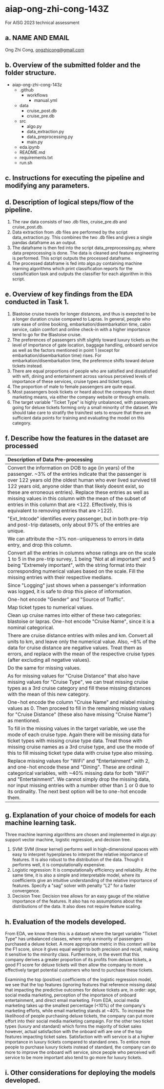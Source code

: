 # aiap-ong-zhi-cong-143Z
For AISG 2023 technical assessment

## a. NAME AND EMAIL

Ong Zhi Cong, ongzhicong@gmail.com

## b. Overview of the submitted folder and the folder structure.

- aiap-ong-zhi-cong-143z
    - .github
        - workflows
            - manual.yml
    - data
        - cruise_post.db
        - cruise_pre.db
    - src
        - algo.py
        - data_extraction.py
        - data_preprocessing.py
        - main.py
    - eda.ipynb
    - README.md
    - requirements.txt
    - run.sh


## c. Instructions for executing the pipeline and modifying any parameters.

## d. Description of logical steps/flow of the pipeline.

1. The raw data consists of two .db files, cruise_pre.db and cruise_post.db.
2. Data extraction from .db files are performed by the script data_extraction.py. This combines the two .db files and gives a single pandas dataframe as an output.
3. The dataframe is then fed into the script data_preprocessing.py, where data preprocessing is done. The data is cleaned and feature engineering is performed. This script outputs the processed dataframe.
4. The processed dataframe is fed into algo.py containing machine learning algorithms which print classification reports for the classification task and outputs the classifier for each algorithm in this script.

## e. Overview of key findings from the EDA conducted in Task 1.

1. Blastoise cruise travels for longer distances, and thus is exepcted to be a longer duration cruise compared to Lapras. In general, people who rate ease of online booking, embarkation/disembarkation time, cabin service, cabin comfort and online check-in with a higher importance tend to go for the Blastoise cruise.
2. The preferences of passengers shift slightly toward luxury tickets as the level of importance of gate location, baggage handling, onboard service as well as the factors mentioned in point 1 (except for embarkation/disembarkation time) rises. For embarkation/disembarkation time, the preference shifts toward deluxe tickets instead.
3. There are equal proportions of people who are satisfied and dissatisfied with wifi, dining and entertainment across various perceived levels of importance of these services, cruise types and ticket types.
4. The proportion of male to female passengers are quite equal.
5. Most passengers book tickets or heard about the company from direct marketing means, via either the company website or through emails.
6. The target variable "Ticket Type" is highly unbalanced, with passengers going for deluxe tickets forming only a small minority of the dataset. We should take care to stratify the train/test sets to ensure that there are sufficient data points for training and evaluating the model on this category.

## f. Describe how the features in the dataset are processed

| Description of Data Pre-processing |
|:--------|
|Convert the information on DOB to age (in years) of the passenger. ~3% of the entries indicate that the passenger is over 122 years old (the oldest human who ever lived survived till 122 years old, anyone older than that likely doesnt exist, so these are erroneous entries). Replace these entries as well as missing values in this column with the mean of the subset of entries in this column that are <122. Effectively, this is equivalent to removing entries that are >122).|
|"Ext_Intcode" identifies every passenger, but in both pre-trip and post-trip datasets, only about 97% of the entries are unique.
We can attribute the ~3% non-uniqueness to errors in data entry, and drop this column.|
|Convert all the entries in columns whose ratings are on the scale 1 to 5 in the pre-trip survey, 1 being "Not at all important" and 5 being "Extremely important", with the string format into their corresponding numerical values based on the scale. Fill the missing entries with their respective medians.|
|Since "Logging" just shows when a passenger's information was logged, it is safe to drop this piece of information.|
|One-hot encode "Gender" and "Source of Traffic".|
|Map ticket types to numerical values.|
|Clean up cruise names into either of these two categories: blastoise or lapras. One-hot encode "Cruise Name", since it is a nominal categorical.|
|There are cruise distance entries with miles and km. Convert all units to km, and leave only the numerical value. Also, ~6% of the data for cruise distance are negative values. Treat them as errors, and replace with the mean of the respective cruise types (after excluding all negative values).
 Do the same for missing values.|
|As for missing values for "Cruise Distance" that also have missing values for "Cruise Type", we can treat missing cruise types as a 3rd cruise category and fill these missing distances with the mean of this new category.|
|One-hot encode the column "Cruise Name" and relabel missing values as 0. Then proceed to fill in the remaining missing values for "Cruise Distance" (these also have missing "Cruise Name") as mentioned.|
|To fill in the missing values in the target variable, we use the mode of each cruise type. Again there will be missing data for ticket types with missing cruise type data. Treat those with missing cruise names as a 3rd cruise type, and use the mode of this to fill missing ticket type data with cruise type also missing.|
|Replace missing values for "WiFi" and "Entertainment" with 2, and one-hot encode these and "Dining". These are ordinal categorical variables, with ~40% missing data for both "WiFi" and "Entertainment". We cannot simply drop the missing data, nor input missing entries with a number other than 1 or 0 due to its ordinality. The next best option will be to one-hot encode them.

## g. Explanation of your choice of models for each machine learning task.

Three machine learning algorithms are chosen and implemented in algo.py: support vector machine, logistic regression, and decision tree.

1. SVM: SVM (linear kernel) performs well in high-dimensional spaces with easy to interpret hyperplanes to interpret the relative importance of features. It is also robust to the distribution of the data. Though it performs well, it is computationally expensive.
2. Logistic regression: It is computationally efficiency and reliability. At the same time, it is also a simple and interpretable model, where its coefficients give an intuitive understanding of the relative importance of features. Specify a "sag" solver with penalty "L2" for a faster convergence.
3. Decision Tree: Decision tree allows for an easy gauge of the relative importance of the features. It also has no assumptions about the distributions of the data. It also does not require feature scaling.

## h. Evaluation of the models developed.

From EDA, we know there this is a dataset where the target variable "Ticket Type" has unbalanced classes, where only a minority of passengers purchased a deluxe ticket. A more appropriate metric in this context will be the F1 score, since it gives equal weight to both precision and recall, making it sensitive to the minority class.
Furthermore, in the event that this company derives a greater proportion of its profits from deluxe tickets, a good F1 score for deluxe tickets will then allow the company to more effectively target potential customers who tend to purchase these tickets.

Examining the top (positive) coefficients of the logistic regression model, we see that the top features (ignoring features that reference missing data) that impacting the predictive outcomes for deluxe tickets are, in order: age, social media marketing, perception of the importance of onboard entertainment, and direct email marketing. From EDA, social media marketing takes up the smallest percentage (<10%) of the company's marketing efforts, while email marketing stands at ~40%. To increase the likelihood of people purchasing deluxe tickets, the company can put more effort into their social media marketing campaign.
For the other two ticket types (luxury and standard) which forms the majority of ticket sales however, actual satisfaction with the onboard wifi are one of the top features impacting ticket sales. Satisfaction with wifi service is at a higher importance in luxury tickets compared to standard ones. To entice more people to purchase luxury tickets instead of standard, the company can do more to improve the onboard wifi service, since people who perceived wifi service to be more important also tend to go more for luxury tickets.

## i. Other considerations for deploying the models developed.



